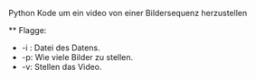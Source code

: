Python Kode um ein video von einer Bildersequenz herzustellen

** Flagge:
* -i : Datei des Datens.
* -p: Wie viele Bilder zu stellen.
* -v: Stellen das Video.
